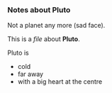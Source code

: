 ### Notes about Pluto

Not a planet any more (sad face).

This is a *file* about **Pluto**. 

Pluto is 
- cold
- far away
- with a big heart at the centre
